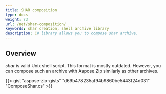 ```yaml
---
title: SHAR composition
type: docs
weight: 73
url: /net/shar-composition/
keywords: shar creation, shell archive library
description: C# library allows you to compose shar archive.
---
```



## **Overview**
_shar_ is valid Unix shell script. This format is mostly outdated. However, you can compose such an archive with Aspose.Zip similarly as other archives.

{{< gist "aspose-zip-gists" "d69b478235af94b9860be5443f24d031" "ComposeShar.cs" >}}

